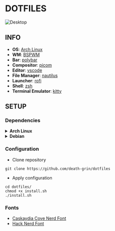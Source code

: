 # DOTFILES

<div>
    <img src="assets/desktop-002.png" alt="Desktop">
</div>

## INFO

- **OS**: [Arch Linux](https://archlinux.org/)
- **WM**: [BSPWM](https://github.com/baskerville/bspwm)
- **Bar**: [polybar](https://polybar.github.io/)
- **Compositor**: [picom](https://github.com/yshui/picom)
- **Editor**: [vscode](https://code.visualstudio.com/)
- **File Manager**: [nautilus](https://gitlab.gnome.org/GNOME/nautilus)
- **Launcher**: [rofi](https://github.com/davatorium/rofi)
- **Shell**: [zsh](https://www.zsh.org/)
- **Terminal Emulator**: [kitty](https://sw.kovidgoyal.net/kitty/)

## SETUP

### Dependencies
<details>
    <summary><b>Arch Linux</b></summary>

- Install packages
```
pacman -S acpi acpid alsa-firmware alsa-tools alsa-utils bluez bluez-tools bluez-utilsfirefox lsd \
pavucontrol playerctl pulseaudio pulseaudio-alsa wireless_tools sof-firmware xclip xorg xorg-xinit \
unzip zsh
pacman -S bspwm kitty nautilus nitrogen picom rofi sxhkd
```

```
yay -S betterlockscreen lightdm-gtk-greeter
```
- Enable services
```
# systemctl enable acpid.service
# systemctl enable lightdm.service
```
</details>

<details>
    <summary><b>Debian</b></summary>

- Install packages
```
apt install acpi bspwm sxhkd picom nautilus nitrogen rofi
```
- Enable services
```
# systemctl enable acpid.service
```
</details>

### Configuration

- Clone repository
```
git clone https://github.com/death-grin/dotfiles
```
- Apply configuration
```
cd dotfiles/
chmod +x install.sh
./install.sh
```

### Fonts

- [Caskaydia Cove Nerd Font](https://github.com/ryanoasis/nerd-fonts/releases/download/v2.3.3/CascadiaCode.zip)
- [Hack Nerd Font](https://github.com/ryanoasis/nerd-fonts/releases/download/v2.3.3/Hack.zip)